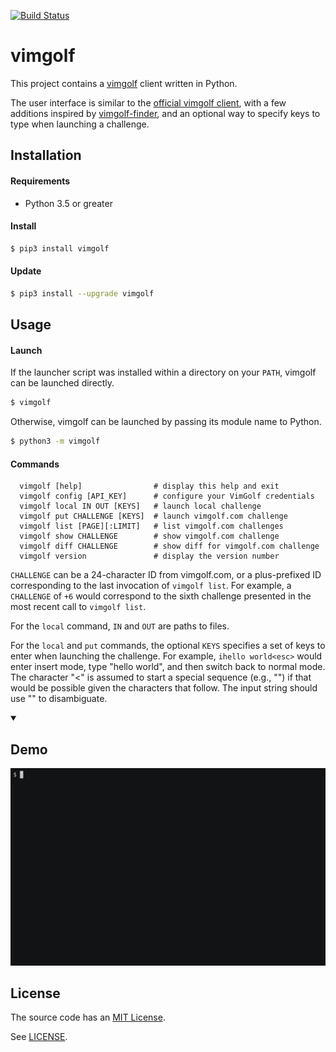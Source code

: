 [![Build Status](https://github.com/dstein64/vimgolf/workflows/build/badge.svg)](https://github.com/dstein64/vimgolf/actions)

vimgolf
=======

This project contains a [vimgolf](https://www.vimgolf.com/) client written in Python.

The user interface is similar to the [official vimgolf client](https://github.com/igrigorik/vimgolf),
with a few additions inspired by [vimgolf-finder](https://github.com/kciter/vimgolf-finder), and an
optional way to specify keys to type when launching a challenge.

Installation
------------

#### Requirements

- Python 3.5 or greater

#### Install

```sh
$ pip3 install vimgolf
```

#### Update

```sh
$ pip3 install --upgrade vimgolf
```

Usage
-----

#### Launch

If the launcher script was installed within a directory on your `PATH`, vimgolf can be launched
directly.

```sh
$ vimgolf
```

Otherwise, vimgolf can be launched by passing its module name to Python.

```sh
$ python3 -m vimgolf
```

#### Commands

```text
  vimgolf [help]                # display this help and exit
  vimgolf config [API_KEY]      # configure your VimGolf credentials
  vimgolf local IN OUT [KEYS]   # launch local challenge
  vimgolf put CHALLENGE [KEYS]  # launch vimgolf.com challenge
  vimgolf list [PAGE][:LIMIT]   # list vimgolf.com challenges
  vimgolf show CHALLENGE        # show vimgolf.com challenge
  vimgolf diff CHALLENGE        # show diff for vimgolf.com challenge
  vimgolf version               # display the version number
```

`CHALLENGE` can be a 24-character ID from vimgolf.com, or a plus-prefixed ID corresponding to the
last invocation of `vimgolf list`. For example, a `CHALLENGE` of `+6` would correspond to the sixth
challenge presented in the most recent call to `vimgolf list`.

For the `local` command, `IN` and `OUT` are paths to files.

For the `local` and `put` commands, the optional `KEYS` specifies a set of keys to enter when
launching the challenge. For example, `ihello world<esc>` would enter insert mode, type "hello
world", and then switch back to normal mode. The character "<" is assumed to start a special
sequence (e.g., "<esc>") if that would be possible given the characters that follow. The input
string should use "<lt>" to disambiguate.

<details open><summary><h2>Demo</h2></summary>

<img src="https://github.com/dstein64/media/blob/main/vimgolf/screencast.gif?raw=true" width="800"/>

</details>

License
-------

The source code has an [MIT License](https://en.wikipedia.org/wiki/MIT_License).

See [LICENSE](https://github.com/dstein64/vimgolf/blob/master/LICENSE).
